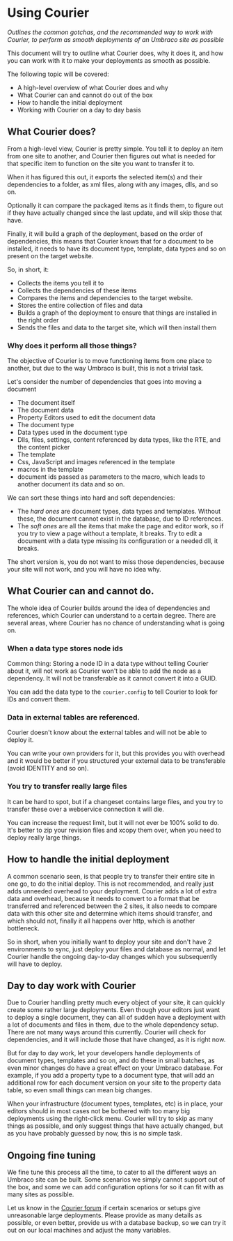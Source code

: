 # Using Courier

_Outlines the common gotchas, and the recommended way to work with Courier, to perform as smooth deployments of an Umbraco site as possible_

This document will try to outline what Courier does, why it does it, and how you can work with it to make your deployments as smooth as possible.

The following topic will be covered: 

- A high-level overview of what Courier does and why
- What Courier can and cannot do out of the box
- How to handle the initial deployment
- Working with Courier on a day to day basis


## What Courier does?
From a high-level view, Courier is pretty simple. You tell it to deploy an item from one site to another, and Courier then figures out what is needed
for that specific item to function on the site you want to transfer it to. 

When it has figured this out, it exports the selected item(s) and their dependencies to a folder, as xml files, along with any images, dlls, and so on. 

Optionally it can compare the packaged items as it finds them, to figure out if they have actually changed since the last update, and will skip those that have. 

Finally, it will build a graph of the deployment, based on the order of dependencies, this means that Courier knows that for a document to be installed, it needs to have its document type, template, data types and so on present on the target website. 

So, in short, it:

- Collects the items you tell it to
- Collects the dependencies of these items 
- Compares the items and dependencies to the target website. 
- Stores the entire collection of files and data
- Builds a graph of the deployment to ensure that things are installed in the right order
- Sends the files and data to the target site, which will then install them

### Why does it perform all those things? 
The objective of Courier is to move functioning items from one place to another, but due to the way Umbraco is built, this is not a trivial task.

Let's consider the number of dependencies that goes into moving a document

- The document itself
- The document data
- Property Editors used to edit the document data
- The document type
- Data types used in the document type
- Dlls, files, settings, content referenced by data types, like the RTE, and the content picker
- The template
- Css, JavaScript and images referenced in the template
- macros in the template
- document ids passed as parameters to the macro, which leads to another document its data and so on.

We can sort these things into hard and soft dependencies: 

- The *hard ones* are document types, data types and templates. Without these, the document
cannot exist in the database, due to ID references. 
- The *soft ones* are all the items that make the page and editor work, so if you try to view a page without a template, it breaks. Try to edit a document with a data type missing its configuration or a needed dll, it breaks. 

The short version is, you do not want to miss those dependencies, because your site will not work, and you will have no idea why. 

## What Courier can and cannot do.
The whole idea of Courier builds around the idea of dependencies and references, which Courier can understand to a certain degree.
There are several areas, where Courier has no chance of understanding what is going on. 

### When a data type stores node ids
Common thing: Storing a node ID in a data type without telling Courier about it, will not work as Courier won't be able to add the node as a dependency. It will not be transferable as it cannot convert it into a GUID.

You can add the data type to the `courier.config` to tell Courier to look for IDs and convert them.

### Data in external tables are referenced.
Courier doesn't know about the external tables and will not be able to deploy it. 

You can write your own providers for it, but this provides you with overhead and it would
be better if you structured your external data to be transferable (avoid IDENTITY and so on).

### You try to transfer really large files
It can be hard to spot, but if a changeset contains large files, and you try to transfer these over a webservice connection it will die. 

You can increase the request limit, but it will not ever be 100% solid to do. It's better to zip your
revision files and xcopy them over, when you need to deploy really large things.


## How to handle the initial deployment
A common scenario seen, is that people try to transfer their entire site in one go, to do the initial deploy. This is not recommended, and really just adds unneeded overhead to your deployment. Courier adds a lot of extra data and overhead, because it needs to convert to a format that be transferred and referenced between the 2 sites, it also needs to compare data with this other site and determine which items should transfer, and which should not, finally it all happens over http, which is another bottleneck.

So in short, when you initially want to deploy your site and don't have 2 environments to sync, just deploy your files and database as normal, and let Courier handle the ongoing day-to-day changes which you subsequently will have to deploy. 


## Day to day work with Courier
Due to Courier handling pretty much every object of your site, it can quickly create some rather large deployments. Even though your editors just want to deploy a single document, they can all of sudden have a deployment with a lot of documents and files in them, due to the whole dependency setup. There are not many ways around this currently. Courier will check for dependencies, and it will include those that have changed, as it is right now. 

But for day to day work, let your developers handle deployments of document types, templates and so on, and do these in small batches, as even minor changes do have a great effect on your Umbraco database. For example, if you add a property type to a document type, that will add an additional row for each document version on your site to the property data table, so even small things can mean big changes.

When your infrastructure (document types, templates, etc) is in place, your editors should in most cases not be bothered with too many big deployments using the right-click menu. Courier will try to skip as many things as possible, and only suggest things that have actually changed, but as you have probably guessed by now, this is no simple task. 

## Ongoing fine tuning
We fine tune this process all the time, to cater to all the different ways an Umbraco site can be built. Some scenarios we simply cannot support out of the box, and some we can add configuration options for so it can fit with as many sites as possible. 

Let us know in the [Courier forum](https://our.umbraco.com/forum/umbraco-courier/) if certain scenarios or setups give unreasonable large deployments. Please provide as many details as possible, or even better, provide us with a database backup, so we can try it out on our local machines and adjust the many variables. 
